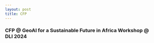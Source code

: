 ```yaml
---
layout: post
title: CFP
---
```


### CFP @  GeoAI for a Sustainable Future in Africa Workshop @ DLI 2024
